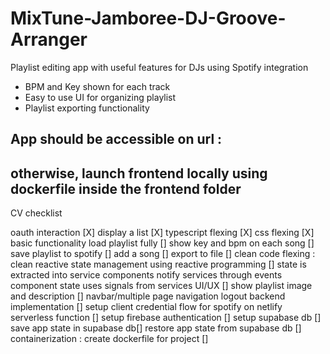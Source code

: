 # MixTune-Jamboree-DJ-Groove-Arranger
Playlist editing app with useful features for DJs using Spotify integration
 - BPM and Key shown for each track
 - Easy to use UI for organizing playlist
 - Playlist exporting functionality

## App should be accessible on url : 

## otherwise, launch frontend locally using dockerfile inside the frontend folder

CV checklist 

oauth interaction [X]
display a list [X]
typescript flexing [X]
css flexing [X]
basic functionality
    load playlist fully []
    show key and bpm on each song []
    save playlist to spotify []
    add a song []
    export to file []
clean code flexing : 
    clean reactive state management using reactive programming []
    state is extracted into service
    components notify services through events
    component state uses signals from services
UI/UX []
    show playlist image and description []
    navbar/multiple page navigation
    logout
backend implementation []
    setup client credential flow for spotify on netlify serverless function []
    setup firebase authentication []
    setup supabase db []
    save app state in supabase db­[]
    restore app state from supabase db []
containerization : create dockerfile for project []
